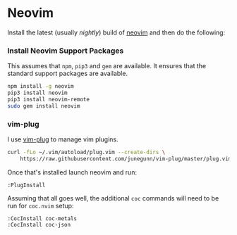 Neovim
======

Install the latest (usually _nightly_) build of [neovim](https://neovim.io/)
and then do the following:

### Install Neovim Support Packages

This assumes that `npm`, `pip3` and `gem` are available. It ensures that the
standard support packages are available.

```bash
npm install -g neovim
pip3 install neovim
pip3 install neovim-remote
sudo gem install neovim
```

### vim-plug

I use [vim-plug](https://github.com/junegunn/vim-plug) to manage vim plugins.

```bash
curl -fLo ~/.vim/autoload/plug.vim --create-dirs \
    https://raw.githubusercontent.com/junegunn/vim-plug/master/plug.vim
```

Once that's installed launch neovim and run:

```
:PlugInstall
```

Assuming that all goes well, the additional `coc` commands will need to be run
for `coc.nvim` setup:

```
:CocInstall coc-metals
:CocInstall coc-json
```
